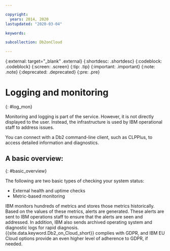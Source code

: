```yaml
---

copyright:
  years: 2014, 2020
lastupdated: "2020-03-04"

keywords: 

subcollection: Db2onCloud

---
```


 
{:external: target="_blank" .external}
{:shortdesc: .shortdesc}
{:codeblock: .codeblock}
{:screen: .screen}
{:tip: .tip}
{:important: .important}
{:note: .note}
{:deprecated: .deprecated}
{:pre: .pre}

# Logging and monitoring
{: #log_mon}

Monitoring and logging is part of the service. However, it is not directly displayed to the user. Instead, the infrastructure is used by IBM operational staff to address issues.  

You can connect with a Db2 command-line client, such as CLPPlus, to access detailed information and diagnostics.

## A basic overview:
{: #basic_overview}

The following are two basic types of checking your system status:
- External health and uptime checks 
- Metric-based monitoring 

IBM monitors hundreds of metrics and stores those metrics historically. Based on the values of these metrics, alerts are generated. These alerts are sent to IBM operations staff to ensure that the alerts are seen and addressed. In addition, IBM also sends archived operating system and diagnostic logs for rapid diagnosis. {{site.data.keyword.Db2_on_Cloud_short}} complies with GDPR, and IBM EU Cloud options provide an even higher level of adherence to GDPR, if needed.


